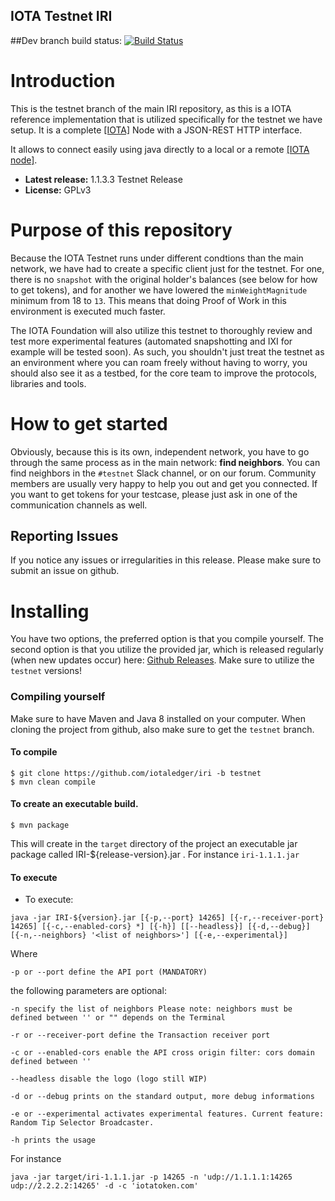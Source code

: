 ## IOTA Testnet IRI

##Dev branch build status: 
[![Build Status](https://travis-ci.org/iotaledger/iri.svg?branch=master)](https://travis-ci.org/iotaledger/iri)

# Introduction

This is the testnet branch of the main IRI repository, as this is a IOTA reference implementation that is utilized specifically for the testnet we have setup. It is a complete [[IOTA]](http://www.iotatoken.com/) Node with a JSON-REST HTTP interface.

It allows to connect easily using java directly to a local or a remote [[IOTA node]](https://iota.readme.io/docs/syncing-to-the-network).

* **Latest release:** 1.1.3.3 Testnet Release
* **License:** GPLv3

# Purpose of this repository

Because the IOTA Testnet runs under different condtions than the main network, we have had to create a specific client just for the testnet. For one, there is no `snapshot` with the original holder's balances (see below for how to get tokens), and for another we have lowered the `minWeightMagnitude` minimum from 18 to `13`. This means that doing Proof of Work in this environment is executed much faster.

The IOTA Foundation will also utilize this testnet to thoroughly review and test more experimental features (automated snapshotting and IXI for example will be tested soon). As such, you shouldn't just treat the testnet as an environment where you can roam freely without having to worry, you should also see it as a testbed, for the core team to improve the protocols, libraries and tools.

# How to get started

Obviously, because this is its own, independent network, you have to go through the same process as in the main network: **find neighbors**. You can find neighbors in the `#testnet` Slack channel, or on our forum. Community members are usually very happy to help you out and get you connected. If you want to get tokens for your testcase, please just ask in one of the communication channels as well.

## Reporting Issues

If you notice any issues or irregularities in this release. Please make sure to submit an issue on github.


# Installing

You have two options, the preferred option is that you compile yourself. The second option is that you utilize the provided jar, which is released regularly (when new updates occur) here: [Github Releases](https://github.com/iotaledger/iri/releases). Make sure to utilize the `testnet` versions!


### Compiling yourself  

Make sure to have Maven and Java 8 installed on your computer. When cloning the project from github, also make sure to get the `testnet` branch.

#### To compile
```
$ git clone https://github.com/iotaledger/iri -b testnet
$ mvn clean compile
```

#### To create an executable build.

```
$ mvn package
```

This will create in the `target` directory of the project an executable jar package called IRI-${release-version}.jar . For instance `iri-1.1.1.jar`

#### To execute

* To execute:

`java -jar IRI-${version}.jar [{-p,--port} 14265] [{-r,--receiver-port} 14265] [{-c,--enabled-cors} *] [{-h}] [[--headless}] [{-d,--debug}] [{-n,--neighbors} '<list of neighbors>'] [{-e,--experimental}]`

Where

`-p or --port define the API port (MANDATORY)`

the following parameters are optional:

`-n specify the list of neighbors Please note: neighbors must be defined between '' or "" depends on the Terminal`

`-r or --receiver-port define the Transaction receiver port`

`-c or --enabled-cors enable the API cross origin filter: cors domain defined between ''`

`--headless disable the logo (logo still WIP)`

`-d or --debug prints on the standard output, more debug informations`

`-e or --experimental activates experimental features. Current feature: Random Tip Selector Broadcaster.`

`-h prints the usage`
 
For instance

`java -jar target/iri-1.1.1.jar -p 14265 -n 'udp://1.1.1.1:14265 udp://2.2.2.2:14265' -d -c 'iotatoken.com'`

